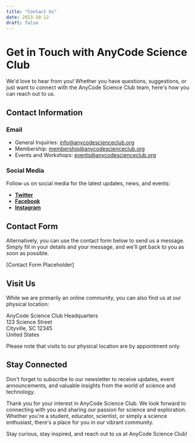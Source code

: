 ```yaml
---
title: "Contact Us"
date: 2023-10-12
draft: false
---
```


# Get in Touch with AnyCode Science Club

We'd love to hear from you! Whether you have questions, suggestions, or just want to connect with the AnyCode Science Club team, here's how you can reach out to us.

## Contact Information

### Email

- General Inquiries: [info@anycodescienceclub.org](mailto:info@anycodescienceclub.org)
- Membership: [membership@anycodescienceclub.org](mailto:membership@anycodescienceclub.org)
- Events and Workshops: [events@anycodescienceclub.org](mailto:events@anycodescienceclub.org)

### Social Media

Follow us on social media for the latest updates, news, and events:

- [**Twitter**](https://twitter.com/AnyCodeScience)
- [**Facebook**](https://www.facebook.com/AnyCodeScienceClub)
- [**Instagram**](https://www.instagram.com/anycodescienceclub)

## Contact Form

Alternatively, you can use the contact form below to send us a message. Simply fill in your details and your message, and we'll get back to you as soon as possible.

[Contact Form Placeholder]

## Visit Us

While we are primarily an online community, you can also find us at our physical location:

AnyCode Science Club Headquarters  
123 Science Street  
Cityville, SC 12345  
United States

Please note that visits to our physical location are by appointment only.

## Stay Connected

Don't forget to subscribe to our newsletter to receive updates, event announcements, and valuable insights from the world of science and technology.

Thank you for your interest in AnyCode Science Club. We look forward to connecting with you and sharing our passion for science and exploration. Whether you're a student, educator, scientist, or simply a science enthusiast, there's a place for you in our vibrant community.

Stay curious, stay inspired, and reach out to us at AnyCode Science Club!

